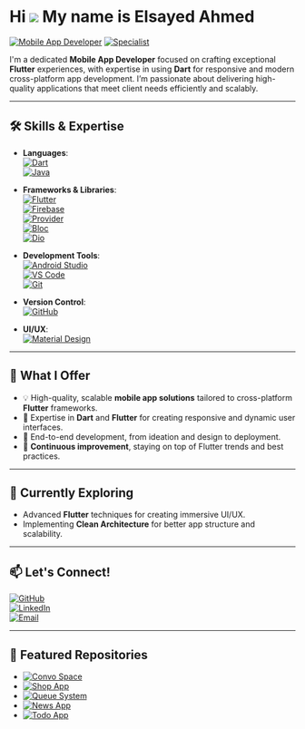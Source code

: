 # Hi ![](https://user-images.githubusercontent.com/18350557/176309783-0785949b-9127-417c-8b55-ab5a4333674e.gif) My name is **Elsayed Ahmed**

[![Mobile App Developer](https://img.shields.io/badge/Mobile_App_Developer-Flutter-brightgreen?style=for-the-badge)](https://flutter.dev/)
[![Specialist](https://img.shields.io/badge/Specialist-Dart-orange?style=for-the-badge)](https://dart.dev/)

I'm a dedicated **Mobile App Developer** focused on crafting exceptional **Flutter** experiences, with expertise in using **Dart** for responsive and modern cross-platform app development. I’m passionate about delivering high-quality applications that meet client needs efficiently and scalably.

---

## 🛠 Skills & Expertise

- **Languages**:  
  [![Dart](https://img.shields.io/badge/Dart-0175C2?logo=dart&logoColor=white&style=flat-square)](https://dart.dev/)  
  [![Java](https://img.shields.io/badge/Java-007396?logo=java&logoColor=white&style=flat-square)](https://www.oracle.com/java/technologies/javase-jdk11-downloads.html)

- **Frameworks & Libraries**:  
  [![Flutter](https://img.shields.io/badge/Flutter-02569B?logo=flutter&logoColor=white&style=flat-square)](https://flutter.dev/)  
  [![Firebase](https://img.shields.io/badge/Firebase-FFCA28?logo=firebase&logoColor=white&style=flat-square)](https://firebase.google.com/)  
  [![Provider](https://img.shields.io/badge/Provider-42A5F5?logo=flutter&logoColor=white&style=flat-square)](https://pub.dev/packages/provider)  
  [![Bloc](https://img.shields.io/badge/Bloc-FF4081?logo=flutter&logoColor=white&style=flat-square)](https://bloclibrary.dev/)  
  [![Dio](https://img.shields.io/badge/Dio-3DDC84?logo=flutter&logoColor=white&style=flat-square)](https://pub.dev/packages/dio)

- **Development Tools**:  
  [![Android Studio](https://img.shields.io/badge/Android_Studio-3DDC84?logo=android-studio&logoColor=white&style=flat-square)](https://developer.android.com/studio)  
  [![VS Code](https://img.shields.io/badge/VS_Code-007ACC?logo=visual-studio-code&logoColor=white&style=flat-square)](https://code.visualstudio.com/)  
  [![Git](https://img.shields.io/badge/Git-F05032?logo=git&logoColor=white&style=flat-square)](https://git-scm.com/)

- **Version Control**:  
  [![GitHub](https://img.shields.io/badge/GitHub-181717?logo=github&logoColor=white&style=flat-square)](https://github.com/sayedmaltan)

- **UI/UX**:  
  [![Material Design](https://img.shields.io/badge/Material_Design-757575?logo=material-design&logoColor=white&style=flat-square)](https://material.io/design)

---

## 🚀 What I Offer

- 💡 High-quality, scalable **mobile app solutions** tailored to cross-platform **Flutter** frameworks.  
- 📱 Expertise in **Dart** and **Flutter** for creating responsive and dynamic user interfaces.  
- 🎨 End-to-end development, from ideation and design to deployment.  
- 🚀 **Continuous improvement**, staying on top of Flutter trends and best practices.

---

## 🌱 Currently Exploring

- Advanced **Flutter** techniques for creating immersive UI/UX.  
- Implementing **Clean Architecture** for better app structure and scalability.

---

## 📫 Let's Connect!

[![GitHub](https://img.shields.io/badge/GitHub-181717?logo=github&logoColor=white&style=for-the-badge)](https://github.com/sayedmaltan)  
[![LinkedIn](https://img.shields.io/badge/LinkedIn-0A66C2?logo=linkedin&logoColor=white&style=for-the-badge)](https://www.linkedin.com/in/elsayedmaltan)  
[![Email](https://img.shields.io/badge/Email-D14836?logo=gmail&logoColor=white&style=for-the-badge)](mailto:sayedahmedmaltan@gmail.com)

---

## 📂 Featured Repositories

- [![Convo Space](https://img.shields.io/badge/Convo_Space-FF5722?style=flat-square&logo=flutter&logoColor=white)](https://github.com/sayedmaltan/Convo-Space)  
- [![Shop App](https://img.shields.io/badge/Shop_App-9C27B0?style=flat-square&logo=flutter&logoColor=white)](https://github.com/sayedmaltan/shop_app)  
- [![Queue System](https://img.shields.io/badge/Queue_System-4CAF50?style=flat-square&logo=flutter&logoColor=white)](https://github.com/sayedmaltan/queue_system)  
- [![News App](https://img.shields.io/badge/News_App-2196F3?style=flat-square&logo=flutter&logoColor=white)](https://github.com/sayedmaltan/news_app)  
- [![Todo App](https://img.shields.io/badge/Todo_App-FFC107?style=flat-square&logo=flutter&logoColor=white)](https://github.com/sayedmaltan/todo_app)
